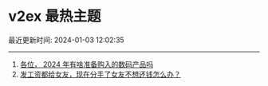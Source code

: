 # v2ex 最热主题

最近更新时间: 2024-01-03 12:02:35

--- 
1. [各位， 2024 年有啥准备购入的数码产品吗](https://www.v2ex.com/t/1005346) 
2. [发工资都给女友，现在分手了女友不想还钱怎么办？](https://www.v2ex.com/t/1005356) 
